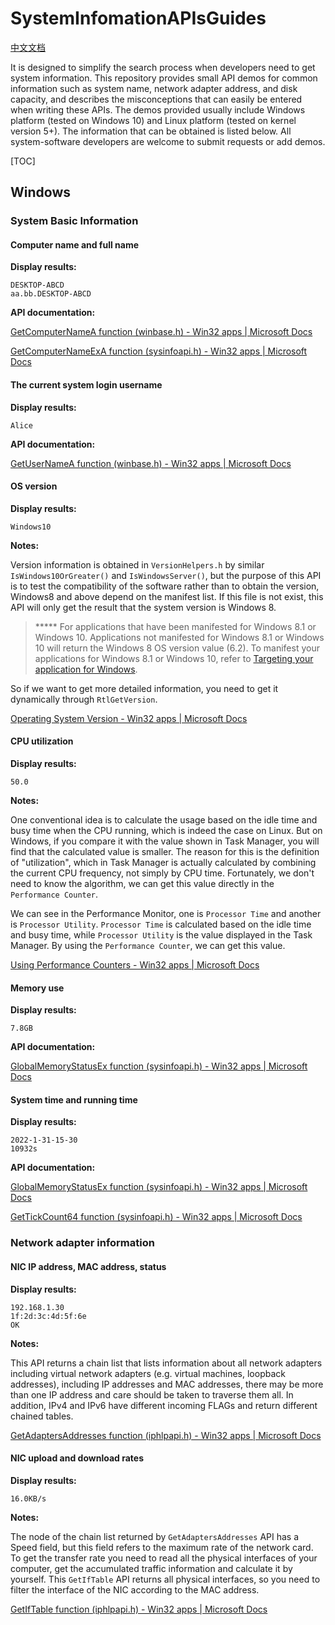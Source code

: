 # SystemInfomationAPIsGuides

[中文文档](./README_zh.md)

It is designed to simplify the search process when developers need to get system information. This repository provides small API demos for common information such as system name, network adapter address, and disk capacity, and describes the misconceptions that can easily be entered when writing these APIs. The demos provided usually include Windows platform (tested on Windows 10) and Linux platform (tested on kernel version 5+). The information that can be obtained is listed below. All system-software developers are welcome to submit requests or add demos.

[TOC]

## Windows

### System Basic Information

#### Computer name and full name

**Display results:**

```text
DESKTOP-ABCD
aa.bb.DESKTOP-ABCD
```

**API documentation:**

[GetComputerNameA function (winbase.h) - Win32 apps | Microsoft Docs](https://docs.microsoft.com/en-us/windows/win32/api/winbase/nf-winbase-getcomputernamea)

[GetComputerNameExA function (sysinfoapi.h) - Win32 apps | Microsoft Docs](https://docs.microsoft.com/en-us/windows/win32/api/sysinfoapi/nf-sysinfoapi-getcomputernameexa)



#### The current system login username

**Display results:**

```
Alice
```

**API documentation:**

[GetUserNameA function (winbase.h) - Win32 apps | Microsoft Docs](https://docs.microsoft.com/en-us/windows/win32/api/winbase/nf-winbase-getusernamea)



#### OS version

**Display results:**

```
Windows10
```

**Notes:**

Version information is obtained in `VersionHelpers.h` by similar `IsWindows10OrGreater()` and `IsWindowsServer()`, but the purpose of this API is to test the compatibility of the software rather than to obtain the version, Windows8 and above depend on the manifest list. If this file is not exist, this API will only get the result that the system version is Windows 8.

> ***** For applications that have been manifested for Windows 8.1 or Windows 10. Applications not manifested for Windows 8.1 or Windows 10 will return the Windows 8 OS version value (6.2). To manifest your applications for Windows 8.1 or Windows 10, refer to [Targeting your application for Windows](https://docs.microsoft.com/en-us/windows/win32/sysinfo/targeting-your-application-at-windows-8-1).

So if we want to get more detailed information, you need to get it dynamically through `RtlGetVersion`.

[Operating System Version - Win32 apps | Microsoft Docs](https://docs.microsoft.com/en-us/windows/win32/sysinfo/operating-system-version)



#### CPU utilization

**Display results:**

```text
50.0
```

**Notes:**

One conventional idea is to calculate the usage based on the idle time and busy time when the CPU running, which is indeed the case on Linux. But on Windows, if you compare it with the value shown in Task Manager, you will find that the calculated value is smaller. The reason for this is the definition of "utilization", which in Task Manager is actually calculated by combining the current CPU frequency, not simply by CPU time. Fortunately, we don't need to know the algorithm, we can get this value directly in the `Performance Counter`.

We can see in the Performance Monitor, one is `Processor Time` and another is `Processor Utility`. `Processor Time` is calculated based on the idle time and busy time, while `Processor Utility` is the value displayed in the Task Manager. By using the `Performance Counter`, we can get this value.

[Using Performance Counters - Win32 apps | Microsoft Docs](https://docs.microsoft.com/en-us/windows/win32/perfctrs/using-performance-counters)



#### Memory use

**Display results:**

```text
7.8GB
```

**API documentation:**

[GlobalMemoryStatusEx function (sysinfoapi.h) - Win32 apps | Microsoft Docs](https://docs.microsoft.com/en-us/windows/win32/api/sysinfoapi/nf-sysinfoapi-globalmemorystatusex)



#### System time and running time

**Display results:**

```text
2022-1-31-15-30
10932s
```

**API documentation:**

[GlobalMemoryStatusEx function (sysinfoapi.h) - Win32 apps | Microsoft Docs](https://docs.microsoft.com/en-us/windows/win32/api/sysinfoapi/nf-sysinfoapi-globalmemorystatusex)

[GetTickCount64 function (sysinfoapi.h) - Win32 apps | Microsoft Docs](https://docs.microsoft.com/en-us/windows/win32/api/sysinfoapi/nf-sysinfoapi-gettickcount64)



### Network adapter information

#### NIC IP address, MAC address, status

**Display results:**

```text
192.168.1.30
1f:2d:3c:4d:5f:6e
OK
```

**Notes:**

This API returns a chain list that lists information about all network adapters including virtual network adapters (e.g. virtual machines, loopback addresses), including IP addresses and MAC addresses, there may be more than one IP address and care should be taken to traverse them all. In addition, IPv4 and IPv6 have different incoming FLAGs and return different chained tables.

[GetAdaptersAddresses function (iphlpapi.h) - Win32 apps | Microsoft Docs](https://docs.microsoft.com/en-us/windows/win32/api/iphlpapi/nf-iphlpapi-getadaptersaddresses)



#### NIC upload and download rates

**Display results:**

```text
16.0KB/s
```

**Notes:**

The node of the chain list returned by `GetAdaptersAddresses` API has a Speed field, but this field refers to the maximum rate of the network card. To get the transfer rate you need to read all the physical interfaces of your computer, get the accumulated traffic information and calculate it by yourself. This 	`GetIfTable`  API returns all physical interfaces, so you need to filter the interface of the NIC according to the MAC address.

[GetIfTable function (iphlpapi.h) - Win32 apps | Microsoft Docs](https://docs.microsoft.com/en-us/windows/win32/api/iphlpapi/nf-iphlpapi-getiftable)